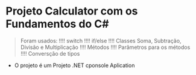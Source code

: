 # Projeto Calculator com os Fundamentos do C#

> Foram usados:
    !!!! switch
    !!!! if/else
    !!!! Classes Soma, Subtração, Divisão e Multiplicação
    !!!! Métodos
    !!!! Parâmetros para os métodos
    !!!! Conversção de tipos

- O projeto é um Projeto .NET cponsole Aplication